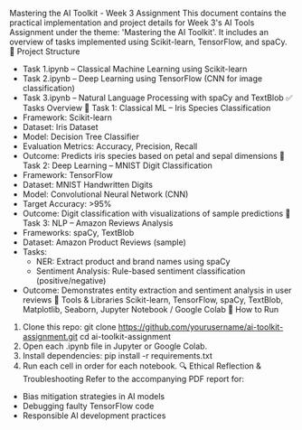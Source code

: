 Mastering the AI Toolkit - Week 3 Assignment
This document contains the practical implementation and project details for Week 3's AI Tools Assignment under the theme: 'Mastering the AI Toolkit'. It includes an overview of tasks implemented using Scikit-learn, TensorFlow, and spaCy.
📁 Project Structure
- Task 1.ipynb – Classical Machine Learning using Scikit-learn
- Task 2.ipynb – Deep Learning using TensorFlow (CNN for image classification)
- Task 3.ipynb – Natural Language Processing with spaCy and TextBlob
✅ Tasks Overview
🔹 Task 1: Classical ML – Iris Species Classification
- Framework: Scikit-learn
- Dataset: Iris Dataset
- Model: Decision Tree Classifier
- Evaluation Metrics: Accuracy, Precision, Recall
- Outcome: Predicts iris species based on petal and sepal dimensions
🔹 Task 2: Deep Learning – MNIST Digit Classification
- Framework: TensorFlow
- Dataset: MNIST Handwritten Digits
- Model: Convolutional Neural Network (CNN)
- Target Accuracy: >95%
- Outcome: Digit classification with visualizations of sample predictions
🔹 Task 3: NLP – Amazon Reviews Analysis
- Frameworks: spaCy, TextBlob
- Dataset: Amazon Product Reviews (sample)
- Tasks:
  - NER: Extract product and brand names using spaCy
  - Sentiment Analysis: Rule-based sentiment classification (positive/negative)
- Outcome: Demonstrates entity extraction and sentiment analysis in user reviews
🧰 Tools & Libraries
Scikit-learn, TensorFlow, spaCy, TextBlob, Matplotlib, Seaborn, Jupyter Notebook / Google Colab
🧪 How to Run
1. Clone this repo:
   git clone https://github.com/yourusername/ai-toolkit-assignment.git
   cd ai-toolkit-assignment
2. Open each .ipynb file in Jupyter or Google Colab.
3. Install dependencies:
   pip install -r requirements.txt
4. Run each cell in order for each notebook.
🔍 Ethical Reflection & Troubleshooting
Refer to the accompanying PDF report for:
- Bias mitigation strategies in AI models
- Debugging faulty TensorFlow code
- Responsible AI development practices
